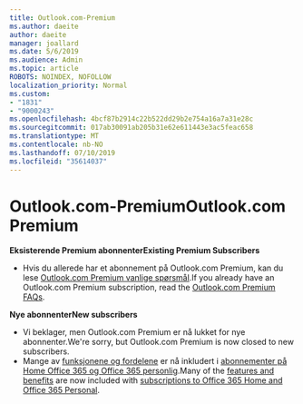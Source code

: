 ```yaml
---
title: Outlook.com-Premium
ms.author: daeite
author: daeite
manager: joallard
ms.date: 5/6/2019
ms.audience: Admin
ms.topic: article
ROBOTS: NOINDEX, NOFOLLOW
localization_priority: Normal
ms.custom:
- "1831"
- "9000243"
ms.openlocfilehash: 4bcf87b2914c22b522dd29b2e754a16a7a31e28c
ms.sourcegitcommit: 017ab30091ab205b31e62e611443e3ac5feac658
ms.translationtype: MT
ms.contentlocale: nb-NO
ms.lasthandoff: 07/10/2019
ms.locfileid: "35614037"
---
```

# <a name="outlookcom-premium"></a><span data-ttu-id="f5599-102">Outlook.com-Premium</span><span class="sxs-lookup"><span data-stu-id="f5599-102">Outlook.com Premium</span></span>

<span data-ttu-id="f5599-103">**Eksisterende Premium abonnenter**</span><span class="sxs-lookup"><span data-stu-id="f5599-103">**Existing Premium Subscribers**</span></span>

- <span data-ttu-id="f5599-104">Hvis du allerede har et abonnement på Outlook.com Premium, kan du lese [Outlook.com Premium vanlige spørsmål](https://support.office.com/article/cd5f03f6-1407-456a-9410-f8f24804746b?wt.mc_id=Office_Outlook_com_Alchemy).</span><span class="sxs-lookup"><span data-stu-id="f5599-104">If you already have an Outlook.com Premium subscription, read the [Outlook.com Premium FAQs](https://support.office.com/article/cd5f03f6-1407-456a-9410-f8f24804746b?wt.mc_id=Office_Outlook_com_Alchemy).</span></span>

<span data-ttu-id="f5599-105">**Nye abonnenter**</span><span class="sxs-lookup"><span data-stu-id="f5599-105">**New subscribers**</span></span>

- <span data-ttu-id="f5599-106">Vi beklager, men Outlook.com Premium er nå lukket for nye abonnenter.</span><span class="sxs-lookup"><span data-stu-id="f5599-106">We're sorry, but Outlook.com Premium is now closed to new subscribers.</span></span>
- <span data-ttu-id="f5599-107">Mange av [funksjonene og fordelene](https://support.office.com/article/78c6089c-7faf-44f5-82e2-efa9ebb921d2?wt.mc_id=Office_Outlook_com_Alchemy) er nå inkludert i [abonnementer på Home Office 365 og Office 365 personlig](https://go.microsoft.com/fwlink/?linkid=2017122).</span><span class="sxs-lookup"><span data-stu-id="f5599-107">Many of the [features and benefits](https://support.office.com/article/78c6089c-7faf-44f5-82e2-efa9ebb921d2?wt.mc_id=Office_Outlook_com_Alchemy) are now included with [subscriptions to Office 365 Home and Office 365 Personal](https://go.microsoft.com/fwlink/?linkid=2017122).</span></span>